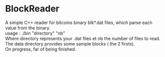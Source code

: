 # BlockReader
A simple C++ reader for bitcoins binary blk*.dat files, which parse each value from the binary.  
usage : ./bin "directory" "nb"  
Where directory represents your .dat files et nb the number of files to read. The data directory provides some sample blocks ( the 2 firsts).  
On progress, far of being finished.
